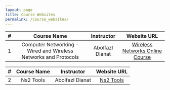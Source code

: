 ```yaml
---
layout: page
title: Course Websites
permalink: /course_websites/
---
```


| # |       Course Name                      |   Instructor    | Website URL |
|---|:--------------------------------------:|:---------------:|:---------------------:|
| 1 | Computer Networking - Wired and Wireless Networks and Protocols  | Abolfazl Dianat |[Wireless Networks Online Course](https://alison.com/course/computer-networking-wired-and-wireless-networks-and-protocols-revised) |

| # |       Course Name                      |   Instructor    | Website URL  |
|---|:--------------------------------------:|:---------------:|:---------------------:|
| 2 | Ns2 Tools | Abolfazl Dianat |[Ns2 Tools](https://www.isi.edu/nsnam/ns/)|


